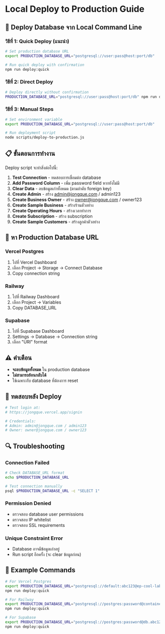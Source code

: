 # Local Deploy to Production Guide

## 🚀 Deploy Database จาก Local Command Line

### วิธีที่ 1: Quick Deploy (แนะนำ)

```bash
# Set production database URL
export PRODUCTION_DATABASE_URL="postgresql://user:pass@host:port/db"

# Run quick deploy with confirmation
npm run deploy:quick
```

### วิธีที่ 2: Direct Deploy

```bash
# Deploy directly without confirmation
PRODUCTION_DATABASE_URL="postgresql://user:pass@host:port/db" npm run deploy:prod
```

### วิธีที่ 3: Manual Steps

```bash
# Set environment variable
export PRODUCTION_DATABASE_URL="postgresql://user:pass@host:port/db"

# Run deployment script
node scripts/deploy-to-production.js
```

## 📋 ขั้นตอนการทำงาน

Deploy script จะทำสิ่งต่อไปนี้:

1. **Test Connection** - ทดสอบการเชื่อมต่อ database
2. **Add Password Column** - เพิ่ม password field หากยังไม่มี
3. **Clear Data** - ลบข้อมูลเก่าทั้งหมด (ตามลำดับ foreign key)
4. **Create Admin** - สร้าง admin@jongque.com / admin123
5. **Create Business Owner** - สร้าง owner@jongque.com / owner123
6. **Create Sample Business** - สร้างร้านตัวอย่าง
7. **Create Operating Hours** - สร้างเวลาทำการ
8. **Create Subscription** - สร้าง subscription
9. **Create Sample Customers** - สร้างลูกค้าตัวอย่าง

## 🔗 หา Production Database URL

### Vercel Postgres
1. ไปที่ Vercel Dashboard
2. เลือก Project → Storage → Connect Database
3. Copy connection string

### Railway
1. ไปที่ Railway Dashboard  
2. เลือก Project → Variables
3. Copy DATABASE_URL

### Supabase
1. ไปที่ Supabase Dashboard
2. Settings → Database → Connection string
3. เลือก "URI" format

## ⚠️ คำเตือน

- **จะลบข้อมูลทั้งหมด** ใน production database
- **ไม่สามารถย้อนกลับได้**
- ใช้เฉพาะกับ database ที่ต้องการ reset

## 🧪 ทดสอบหลัง Deploy

```bash
# Test login at:
# https://jongque.vercel.app/signin

# Credentials:
# Admin: admin@jongque.com / admin123
# Owner: owner@jongque.com / owner123
```

## 🔍 Troubleshooting

### Connection Failed
```bash
# Check DATABASE_URL format
echo $PRODUCTION_DATABASE_URL

# Test connection manually
psql $PRODUCTION_DATABASE_URL -c "SELECT 1"
```

### Permission Denied
- ตรวจสอบ database user permissions
- ตรวจสอบ IP whitelist
- ตรวจสอบ SSL requirements

### Unique Constraint Error
- Database อาจมีข้อมูลเก่าอยู่
- Run script อีกครั้ง (จะ clear ข้อมูลก่อน)

## 📝 Example Commands

```bash
# For Vercel Postgres
export PRODUCTION_DATABASE_URL="postgresql://default:abc123@ep-cool-lab-123456.us-east-1.postgres.vercel-storage.com:5432/verceldb"
npm run deploy:quick

# For Railway
export PRODUCTION_DATABASE_URL="postgresql://postgres:password@containers-us-west-123.railway.app:5432/railway"
npm run deploy:quick

# For Supabase  
export PRODUCTION_DATABASE_URL="postgresql://postgres:password@db.abc123.supabase.co:5432/postgres"
npm run deploy:quick
```
